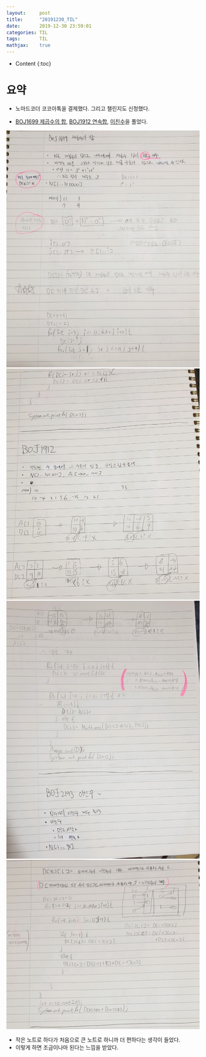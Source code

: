 ```yaml
---
layout:     post
title:      "20191230_TIL"
date:       2019-12-30 23:59:01
categories: TIL
tags:       TIL
mathjax:    true
---
```


* Content
{:toc}

# 요약

- 노마드코더 코코아톡을 결제했다. 그리고 챌린지도 신청했다.

- [BOJ1699 제곱수의 합](https://www.acmicpc.net/problem/1699), [BOJ1912 연속합](https://www.acmicpc.net/problem/1912), [이친수](https://www.acmicpc.net/problem/2193)을 풀었다.

![](/img-in-posts/20191230_TIL-1.jpg)
![](/img-in-posts/20191230_TIL-2.jpg)
![](/img-in-posts/20191230_TIL-3.jpg)
![](/img-in-posts/20191230_TIL-4.jpg)

- 작은 노트로 하다가 처음으로 큰 노트로 하니까 더 편하다는 생각이 들었다.
- 이렇게 하면 조금이나마 된다는 느낌을 받았다.